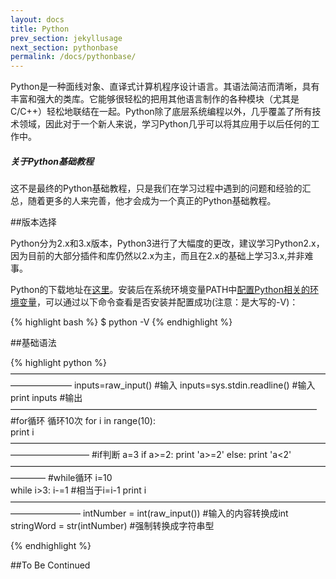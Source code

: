```yaml
---
layout: docs
title: Python
prev_section: jekyllusage
next_section: pythonbase
permalink: /docs/pythonbase/
---
```


Python是一种面线对象、直译式计算机程序设计语言。其语法简洁而清晰，具有丰富和强大的类库。它能够很轻松的把用其他语言制作的各种模块（尤其是C/C++）轻松地联结在一起。Python除了底层系统编程以外，几乎覆盖了所有技术领域，因此对于一个新人来说，学习Python几乎可以将其应用于以后任何的工作中。
<div class="note info">
  <h5>关于Python基础教程</h5>
  <p>
        这不是最终的Python基础教程，只是我们在学习过程中遇到的问题和经验的汇总，随着更多的人来完善，他才会成为一个真正的Python基础教程。
  </p>
</div>

##版本选择

Python分为2.x和3.x版本，Python3进行了大幅度的更改，建议学习Python2.x，因为目前的大部分插件和库仍然以2.x为主，而且在2.x的基础上学习3.x,并非难事。

Python的下载地址在[这里](http://www.python.org/)。安装后在系统环境变量PATH中[配置Python相关的环境变量](http://blog.csdn.net/liguo9860/article/details/6829610)，可以通过以下命令查看是否安装并配置成功(注意：是大写的-V)：

{% highlight bash %}
$ python -V
{% endhighlight %}

##基础语法

{% highlight python %}
———————————————————————————————————————————
inputs=raw_input()           #输入
inputs=sys.stdin.readline()  #输入
print inputs                 #输出
———————————————————————————————————
#for循环 循环10次
for i in range(10):  
    print i
—————————————————————————————————————————————
#if判断
a=3
if a>=2: 
    print 'a>=2'
else:
    print 'a<2'
————————————————————————————————————————
#while循环
i=10		
while i>3:
    i-=1  #相当于i=i-1
    print i
————————————————————————————————————————————
intNumber = int(raw_input()) #输入的内容转换成int
stringWord = str(intNumber) #强制转换成字符串型

{% endhighlight %}

##To Be Continued